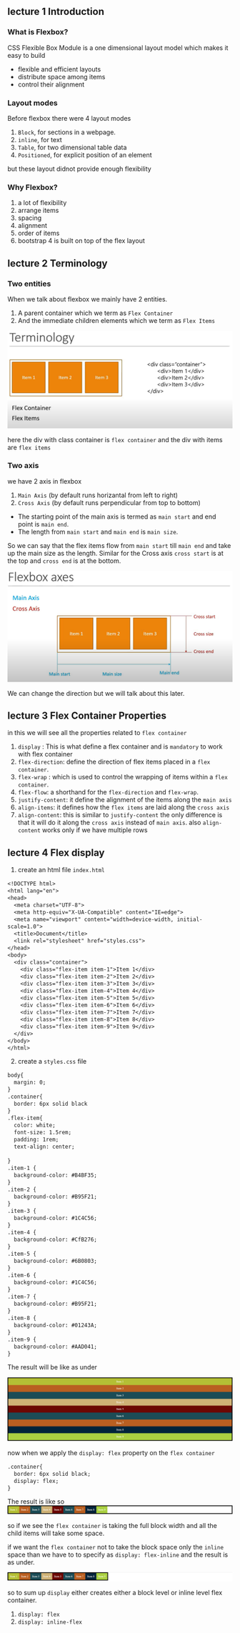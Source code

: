 ## lecture 1 Introduction

### What is Flexbox?

CSS Flexible Box Module is a one dimensional layout model which makes it easy to build

- flexible and efficient layouts
- distribute space among items
- control their alignment

### Layout modes

Before flexbox there were 4 layout modes

1. `Block`, for sections in a webpage.
2. `inline`, for text
3. `Table`, for two dimensional table data
4. `Positioned`, for explicit position of an element

but these layout didnot provide enough flexibility

### Why Flexbox?

1. a lot of flexibility
2. arrange items
3. spacing
4. alignment
5. order of items
6. bootstrap 4 is built on top of the flex layout

## lecture 2 Terminology

### Two entities

When we talk about flexbox we mainly have 2 entities.

1. A parent container which we term as `Flex Container`
2. And the immediate children elements which we term as `Flex Items`

![flex container and flex items](./pictures/flexContainer_flexItems.PNG)

here the div with class container is `flex container` and the div with items are `flex items`

### Two axis

we have 2 axis in flexbox

1. `Main Axis` (by default runs horizantal from left to right)
2. `Cross Axis` (by default runs perpendicular from top to bottom)

- The starting point of the main axis is termed as `main start` and end point is `main end`.
- The length from `main start` and `main end` is `main size`.

So we can say that the flex items flow from `main start` till `main end` and take up the main size as the length.
Similar for the Cross axis `cross start` is at the top and `cross end` is at the bottom.

![flexbox axis](./pictures/flexbox_axis.PNG)

We can change the direction but we will talk about this later.

## lecture 3 Flex Container Properties

in this we will see all the properties related to `flex container`

1. `display` : This is what define a flex container and is `mandatory` to work with flex container
2. `flex-direction`: define the direction of flex items placed in a `flex container`.
3. `flex-wrap` : which is used to control the wrapping of items within a `flex container`.
4. `flex-flow`: a shorthand for the `flex-direction` and `flex-wrap`.
5. `justify-content`: it define the alignment of the items along the `main axis`
6. `align-items`: it defines how the `flex items` are laid along the `cross axis`
7. `align-content`: this is similar to `justify-content` the only difference is that it will do it along the `cross axis` instead of `main axis`. also `align-content` works only if we have multiple rows

## lecture 4 Flex display

1. create an html file `index.html`

```
<!DOCTYPE html>
<html lang="en">
<head>
  <meta charset="UTF-8">
  <meta http-equiv="X-UA-Compatible" content="IE=edge">
  <meta name="viewport" content="width=device-width, initial-scale=1.0">
  <title>Document</title>
  <link rel="stylesheet" href="styles.css">
</head>
<body>
  <div class="container">
    <div class="flex-item item-1">Item 1</div>
    <div class="flex-item item-2">Item 2</div>
    <div class="flex-item item-3">Item 3</div>
    <div class="flex-item item-4">Item 4</div>
    <div class="flex-item item-5">Item 5</div>
    <div class="flex-item item-6">Item 6</div>
    <div class="flex-item item-7">Item 7</div>
    <div class="flex-item item-8">Item 8</div>
    <div class="flex-item item-9">Item 9</div>
  </div>
</body>
</html>
```

2. create a `styles.css` file

```
body{
  margin: 0;
}
.container{
  border: 6px solid black
}
.flex-item{
  color: white;
  font-size: 1.5rem;
  padding: 1rem;
  text-align: center;

}
.item-1 {
  background-color: #B4BF35;
}
.item-2 {
  background-color: #B95F21;
}
.item-3 {
  background-color: #1C4C56;
}
.item-4 {
  background-color: #CfB276;
}
.item-5 {
  background-color: #6B0803;
}
.item-6 {
  background-color: #1C4C56;
}
.item-7 {
  background-color: #B95F21;
}
.item-8 {
  background-color: #01243A;
}
.item-9 {
  background-color: #AAD041;
}
```

The result will be like as under

![initial setup](./pictures/html_and_css_initial.PNG)

now when we apply the `display: flex` property on the `flex container`

```
.container{
  border: 6px solid black;
  display: flex;
}
```

The result is like so
![display flex](./pictures/display_flex.PNG)

so if we see the `flex container` is taking the full block width and all the child items will take some space.

if we want the `flex container` not to take the block space only the `inline` space than we have to to specify as `display: flex-inline` and the result is as under.

![inline flex](./pictures/inline_flex.PNG)

so to sum up `display` either creates either a block level or inline level flex container.

1. `display: flex`
2. `display: inline-flex`
